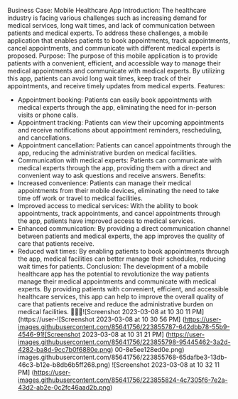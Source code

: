 Business Case: Mobile Healthcare App
Introduction:
The healthcare industry is facing various challenges such as increasing demand for medical services, long wait times, and lack of communication between patients and medical experts. To address these challenges, a mobile application that enables patients to book appointments, track appointments, cancel appointments, and communicate with different medical experts is proposed.
Purpose:
The purpose of this mobile application is to provide patients with a convenient, efficient, and accessible way to manage their medical appointments and communicate with medical experts. By utilizing this app, patients can avoid long wait times, keep track of their appointments, and receive timely updates from medical experts.
Features:
* Appointment booking: Patients can easily book appointments with medical experts through the app, eliminating the need for in-person visits or phone calls.
* Appointment tracking: Patients can view their upcoming appointments and receive notifications about appointment reminders, rescheduling, and cancellations.
* Appointment cancellation: Patients can cancel appointments through the app, reducing the administrative burden on medical facilities.
* Communication with medical experts: Patients can communicate with medical experts through the app, providing them with a direct and convenient way to ask questions and receive answers.
Benefits:
* Increased convenience: Patients can manage their medical appointments from their mobile devices, eliminating the need to take time off work or travel to medical facilities.
* Improved access to medical services: With the ability to book appointments, track appointments, and cancel appointments through the app, patients have improved access to medical services.
* Enhanced communication: By providing a direct communication channel between patients and medical experts, the app improves the quality of care that patients receive.
* Reduced wait times: By enabling patients to book appointments through the app, medical facilities can better manage their schedules, reducing wait times for patients.
Conclusion:
The development of a mobile healthcare app has the potential to revolutionize the way patients manage their medical appointments and communicate with medical experts. By providing patients with convenient, efficient, and accessible healthcare services, this app can help to improve the overall quality of care that patients receive and reduce the administrative burden on medical facilities.
💊💉🏥![Screenshot 2023-03-08 at 10 30 11 PM]
(https://user-![Screenshot 2023-03-08 at 10 30 56 PM]
(https://user-images.githubusercontent.com/85641756/223855787-642dbb78-55b9-4546-91![Screenshot 2023-03-08 at 10 31 21 PM]
(https://user-images.githubusercontent.com/85641756/223855798-95445462-3a2d-4282-ba8d-9cc7b0f6880e.png)
00-8e5ee128ed0e.png)
images.githubusercontent.com/85641756/223855768-65dafbe3-13db-46c3-b12e-b8db6b5ff268.png)
![Screenshot 2023-03-08 at 10 32 11 PM]
(https://user-images.githubusercontent.com/85641756/223855824-4c7305f6-7e2a-43d2-ab2e-0c2fc46aad2b.png)


